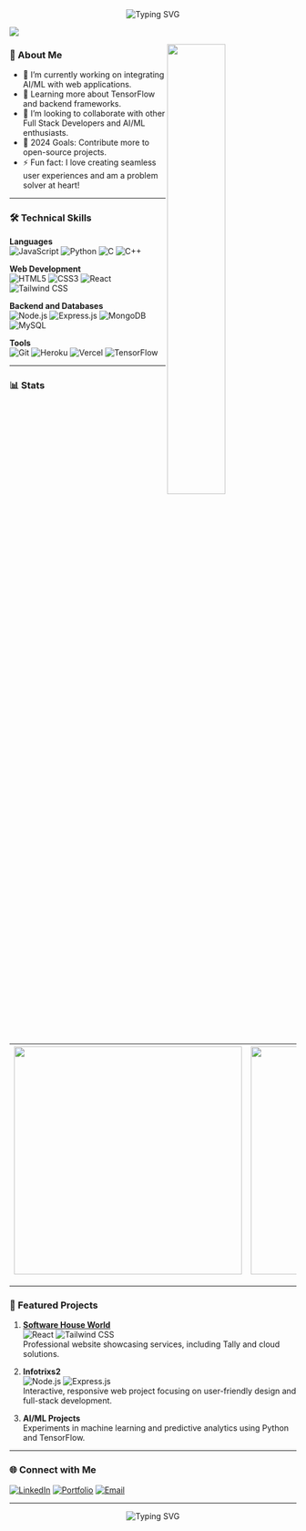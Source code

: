 <div align="center">
  <img src="https://readme-typing-svg.demolab.com?font=Fira+Code&size=28&pause=1000&color=4287f5&center=true&vCenter=true&width=700&lines=Hi+there%2C+I'm+Rajeshwar+Kumar+Giri+%F0%9F%91%8B" alt="Typing SVG" />
</div>

[<img src="https://komarev.com/ghpvc/?username=Rajzzzzz&label=Profile+Views&color=4287f5&style=flat" />](https://github.com/Rajzzzzz)

<img src="https://cdn.dribbble.com/users/1059583/screenshots/4171367/coding-freak.gif" align="right" width="45%"/>

### 🚀 About Me

- 🔭 I’m currently working on integrating AI/ML with web applications.
- 🌱 Learning more about TensorFlow and backend frameworks.
- 👯 I’m looking to collaborate with other Full Stack Developers and AI/ML enthusiasts.
- 🥅 2024 Goals: Contribute more to open-source projects.
- ⚡ Fun fact: I love creating seamless user experiences and am a problem solver at heart!

---

### 🛠️ Technical Skills

**Languages**  
![JavaScript](https://img.shields.io/badge/-JavaScript-F7DF1E?style=for-the-badge&logo=javascript&logoColor=black) ![Python](https://img.shields.io/badge/-Python-3776AB?style=for-the-badge&logo=python&logoColor=white) ![C](https://img.shields.io/badge/-C-00599C?style=for-the-badge&logo=c&logoColor=white) ![C++](https://img.shields.io/badge/-C++-00599C?style=for-the-badge&logo=c%2B%2B&logoColor=white)

**Web Development**  
![HTML5](https://img.shields.io/badge/-HTML5-E34F26?style=for-the-badge&logo=html5&logoColor=white) ![CSS3](https://img.shields.io/badge/-CSS3-1572B6?style=for-the-badge&logo=css3&logoColor=white) ![React](https://img.shields.io/badge/-React-20232A?style=for-the-badge&logo=react&logoColor=61DAFB) ![Tailwind CSS](https://img.shields.io/badge/-Tailwind%20CSS-38B2AC?style=for-the-badge&logo=tailwind-css&logoColor=white)

**Backend and Databases**  
![Node.js](https://img.shields.io/badge/-Node.js-43853D?style=for-the-badge&logo=node-dot-js&logoColor=white) ![Express.js](https://img.shields.io/badge/-Express.js-404D59?style=for-the-badge&logo=express&logoColor=61DAFB) ![MongoDB](https://img.shields.io/badge/-MongoDB-4EA94B?style=for-the-badge&logo=mongodb&logoColor=white) ![MySQL](https://img.shields.io/badge/-MySQL-00758F?style=for-the-badge&logo=mysql&logoColor=white)

**Tools**  
![Git](https://img.shields.io/badge/-Git-F05032?style=for-the-badge&logo=git&logoColor=white) ![Heroku](https://img.shields.io/badge/-Heroku-430098?style=for-the-badge&logo=heroku&logoColor=white) ![Vercel](https://img.shields.io/badge/-Vercel-000000?style=for-the-badge&logo=vercel&logoColor=white) ![TensorFlow](https://img.shields.io/badge/-TensorFlow-FF6F00?style=for-the-badge&logo=tensorflow&logoColor=white)

---

### 📊 Stats
| <img src="https://github-readme-stats.vercel.app/api?username=Rajzzzzz&show_icons=true&count_private=true&theme=radical" width="400"/> | <img src="https://github-readme-streak-stats.herokuapp.com/?user=Rajzzzzz&theme=radical" width="400"/> |
|---|---|

---

### 🚀 Featured Projects

1. **[Software House World](https://www.softwarehouseworld.com)**  
   ![React](https://img.shields.io/badge/-React-61DAFB?style=flat-square&logo=react&logoColor=black) ![Tailwind CSS](https://img.shields.io/badge/-Tailwind_CSS-38B2AC?style=flat-square&logo=tailwind-css&logoColor=white)  
   Professional website showcasing services, including Tally and cloud solutions.

2. **Infotrixs2**  
   ![Node.js](https://img.shields.io/badge/-Node.js-43853D?style=flat-square&logo=node-dot-js&logoColor=white) ![Express.js](https://img.shields.io/badge/-Express.js-404D59?style=flat-square)  
   Interactive, responsive web project focusing on user-friendly design and full-stack development.

3. **AI/ML Projects**  
   Experiments in machine learning and predictive analytics using Python and TensorFlow.

---

### 🌐 Connect with Me
[![LinkedIn](https://img.shields.io/badge/-LinkedIn-blue?style=for-the-badge&logo=linkedin&logoColor=white)](https://www.linkedin.com/in/rajeshwar-kumar-giri-87527785/) [![Portfolio](https://img.shields.io/badge/-Portfolio-blueviolet?style=for-the-badge&logo=About.me&logoColor=white)](https://yourportfolio.com) [![Email](https://img.shields.io/badge/-Email-red?style=for-the-badge&logo=gmail&logoColor=white)](mailto:rajeshwarraj800@gmail.com)

---

<div align="center">
  <img src="https://readme-typing-svg.demolab.com?font=Fira+Code&size=18&pause=1000&color=FFD700&center=true&vCenter=true&width=500&lines=Thank+you+for+visiting+my+profile!;Let's+connect+and+collaborate!" alt="Typing SVG" />
</div>
